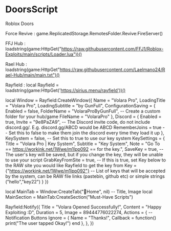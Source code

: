 # DoorsScript
Roblox Doors

Force Revive :
game.ReplicatedStorage.RemotesFolder.Revive:FireServer()

FFJ Hub :
loadstring(game:HttpGet("https://raw.githubusercontent.com/FFJ1/Roblox-Exploits/main/scripts/Loader.lua"))()

Rael Hub :
loadstring(game:HttpGet"https://raw.githubusercontent.com/Laelmano24/Rael-Hub/main/main.txt")()

Rayfield :
local Rayfield = loadstring(game:HttpGet('https://sirius.menu/rayfield'))()

local Window = Rayfield:CreateWindow({
   Name = "Volara Pro",
   LoadingTitle = "Volara Pro",
   LoadingSubtitle = "by GunFull",
   ConfigurationSaving = {
      Enabled = false,
      FolderName = "VolaraProByGunFull", -- Create a custom folder for your hub/game
      FileName = "VolaraPro"
   },
   Discord = {
      Enabled = true,
      Invite = "9e8PaZA9", -- The Discord invite code, do not include discord.gg/. E.g. discord.gg/ABCD would be ABCD
      RememberJoins = true -- Set this to false to make them join the discord every time they load it up
   },
   KeySystem = false, -- Set this to true to use our key system
   KeySettings = {
      Title = "Volara Pro | Key System",
      Subtitle = "Key System",
      Note = "Go To == https://workink.net/1Wwe/m1lpp092 == for the key.",
      SaveKey = true, -- The user's key will be saved, but if you change the key, they will be unable to use your script
      GrabKeyFromSite = true, -- If this is true, set Key below to the RAW site you would like Rayfield to get the key from
      Key = {"https://workink.net/1Wwe/m1lpp092"} -- List of keys that will be accepted by the system, can be RAW file links (pastebin, github etc) or simple strings ("hello","key22")
   }
})

local MainTab = Window:CreateTab("🏡Home", nil) -- Title, Image
local MainSection = MainTab:CreateSection("Must-Have Scripts")

Rayfield:Notify({
   Title = "Volara Opened Successfully!",
   Content = "Happy Exploiting :D",
   Duration = 5,
   Image = 89444776022274,
   Actions = { -- Notification Buttons
      Ignore = {
         Name = "Thanks!",
         Callback = function()
         print("The user tapped Okay!")
      end
   },
},
})
